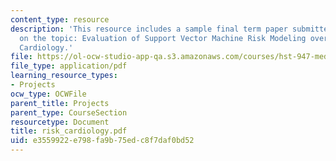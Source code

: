 ```yaml
---
content_type: resource
description: 'This resource includes a sample final term paper submitted by the student
  on the topic: Evaluation of Support Vector Machine Risk Modeling over Time in Interventional
  Cardiology.'
file: https://ol-ocw-studio-app-qa.s3.amazonaws.com/courses/hst-947-medical-artificial-intelligence-spring-2005/e3559922e798fa9b75edc8f7daf0bd52_risk_cardiology.pdf
file_type: application/pdf
learning_resource_types:
- Projects
ocw_type: OCWFile
parent_title: Projects
parent_type: CourseSection
resourcetype: Document
title: risk_cardiology.pdf
uid: e3559922-e798-fa9b-75ed-c8f7daf0bd52
---
```

